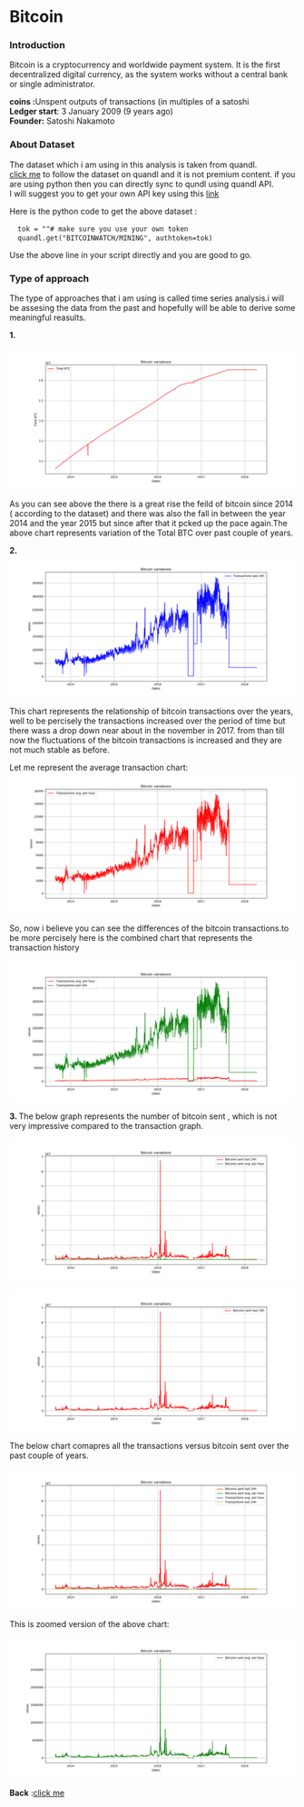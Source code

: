 <h1> Bitcoin </h1>

### Introduction 

Bitcoin is a cryptocurrency and worldwide payment system. It is the first decentralized digital currency, as the system works without a central bank or single administrator.<br>

 <b> coins :</b>Unspent outputs of transactions (in multiples of a satoshi <br>
 <b> Ledger start</b>: 3 January 2009 (9 years ago)<br>
 <b>Founder:</b> Satoshi Nakamoto
 
 ### About Dataset
 
 The dataset which i am using in this analysis is taken from quandl.<br>
 [click me](https://www.quandl.com/data/BITCOINWATCH-Bitcoin-Watch) to follow the dataset on quandl and it is not premium content.
 if you are using python then you can directly sync to qundl using quandl API.<br>I will suggest you to get your own API key using this [link](https://www.quandl.com/account/api)
 
 Here is the python code to get the above dataset :
  
      tok = ""# make sure you use your own token
      quandl.get("BITCOINWATCH/MINING", authtoken=tok)
 Use the above line in your script directly and you are good to go.
 
 ### Type of approach
 
The type of approaches that i am using is called time series analysis.i will be assesing the data from the past and hopefully will be able to derive some meaningful reasults.

<b> 1. </b> 

![alt_tag](https://github.com/vshantam/Data-Analysis/blob/master/Data%20Analysis/Bitcoin/Analysis/figure_1.png)

As you can see above the there is a great rise the feild of bitcoin since 2014 ( according to the dataset) and there was also the fall in between the year 2014 and the year 2015 but since after that it pcked up the pace again.The above chart represents variation of the Total BTC over past couple of years.<br>

<b> 2. </b>
![alt_tag](https://github.com/vshantam/Data-Analysis/blob/master/Data%20Analysis/Bitcoin/Analysis/figure_2.png)

This chart represents the relationship of bitcoin transactions over the years, well to be percisely the transactions increased over the period of time but there wass a drop down near about in the november in 2017. from than till now the fluctuations of the bitcoin transactions is increased and they are not much stable as before.<br>

Let me represent the average transaction chart:<br>
![alt_tag](https://github.com/vshantam/Data-Analysis/blob/master/Data%20Analysis/Bitcoin/Analysis/figure_3.png)

So, now i believe you can see the differences of the bitcoin transactions.to be more percisely here is the combined chart that represents the transaction history

![alt_tag](https://github.com/vshantam/Data-Analysis/blob/master/Data%20Analysis/Bitcoin/Analysis/figure_4.png)

<b> 3. </b>
The below graph represents the number of bitcoin sent , which is not very impressive compared to the transaction graph.

![alt_tag](https://github.com/vshantam/Data-Analysis/blob/master/Data%20Analysis/Bitcoin/Analysis/figure_5.png)

![alt_tag](https://github.com/vshantam/Data-Analysis/blob/master/Data%20Analysis/Bitcoin/Analysis/figure_6.png)

The below chart comapres all the transactions versus bitcoin sent over the past couple of years.

![alt_tag](https://github.com/vshantam/Data-Analysis/blob/master/Data%20Analysis/Bitcoin/Analysis/figure_7.png)

This is zoomed version of the above chart:

![alt_tag](https://github.com/vshantam/Data-Analysis/blob/master/Data%20Analysis/Bitcoin/Analysis/figure_8.png)




<b>Back</b> :[click me](./README.md)

